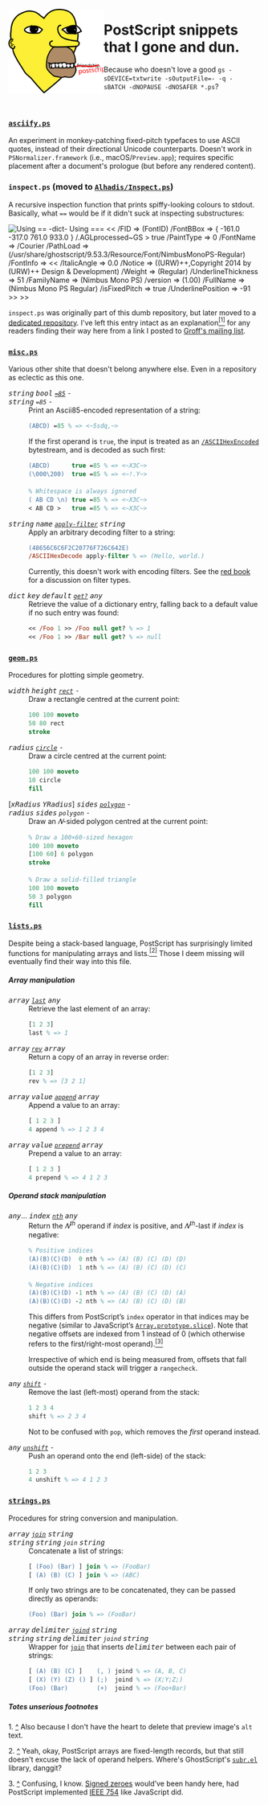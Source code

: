 <a href="assets/sim.ps"><!--
	FIXME: Safari 16 doesn't support media queries embedded in SVGs, whereas
	other modern browsers do (hence why we aren't using a single image source
	and leaving dark-mode to embedded CSS).
--><picture>
	<source media="(prefers-color-scheme: dark)" srcset="assets/simp.svg#dark" />
	<img align="left" alt="sim.ps" src="assets/simp.svg" width="190" />
</picture></a>

# PostScript snippets that I gone and dun.

Because who doesn't love a good `gs -sDEVICE=txtwrite -sOutputFile=- -q -sBATCH -dNOPAUSE -dNOSAFER *.ps`?

<br clear="both" />

### [`asciify.ps`](asciify.ps)
An experiment in monkey-patching fixed-pitch typefaces to use ASCII quotes, instead of their directional Unicode counterparts. Doesn't work in `PSNormalizer.framework` (i.e., macOS/`Preview.app`); requires specific placement after a document's prologue (but before any rendered content).

### `inspect.ps` (moved to [`Alhadis/Inspect.ps`][])
A recursive inspection function that prints spiffy-looking colours to stdout. Basically, what `==` would be if it didn't suck at inspecting substructures:

<img alt="
Using ==
-dict-
Using ===
&lt;&lt;
&#x09;/FID =&gt; (FontID)
&#x09;/FontBBox =&gt; {
&#x09;&#x09;-161.0
&#x09;&#x09;-317.0
&#x09;&#x09;761.0
&#x09;&#x09;933.0
&#x09;}
&#x09;/.AGLprocessed~GS &gt; true
&#x09;/PaintType =&gt; 0
&#x09;/FontName =&gt; /Courier
&#x09;/PathLoad =&gt; (/usr/share/ghostscript/9.53.3/Resource/Font/NimbusMonoPS-Regular)
&#x09;/FontInfo =&gt; &lt;&lt;
&#x09;&#x09;/ItalicAngle =&gt; 0.0
&#x09;&#x09;/Notice =&gt; ((URW)++,Copyright 2014 by (URW)++ Design &amp; Development)
&#x09;&#x09;/Weight =&gt; (Regular)
&#x09;&#x09;/UnderlineThickness =&gt; 51
&#x09;&#x09;/FamilyName =&gt; (Nimbus Mono PS)
&#x09;&#x09;/version =&gt; (1.00)
&#x09;&#x09;/FullName =&gt; (Nimbus Mono PS Regular)
&#x09;&#x09;/isFixedPitch =&gt; true
&#x09;&#x09;/UnderlinePosition =&gt; -91
&#x09;&gt;&gt;
&gt;&gt;" src="assets/⩶.png" width="356" />

`inspect.ps` was originally part of this dumb repository, but later moved to a [dedicated repository][`Alhadis/Inspect.ps`]. I've left this entry intact as an explanation<a name="ref-1" href="#fn-1"><sup>[1]</sup></a> for any readers finding their way here from a link I posted to [Groff's mailing list](https://lists.gnu.org/archive/html/groff/2021-01/msg00085.html).

[`Alhadis/Inspect.ps`]: https://github.com/Alhadis/Inspect.ps


<!-- TODO: Find a way to generate the following mess. Preferably using Roff. -->

### [`misc.ps`](misc.ps)
Various other shite that doesn't belong anywhere else. Even in a repository as eclectic as this one.

<!-- =85 -->
<dl><dt><var><samp>string</samp></var>&nbsp;<var><samp>bool</samp></var>&nbsp;<a name="&#x3D;85"
href="https://github.com/Alhadis/Stupid-Post-Tricks/blob/master/misc.ps#L3-L23"><dfn><code>=85</code></dfn></a>&nbsp;<var><samp>-</samp></var><br/>
<var><samp>string</samp></var>&nbsp;<dfn><code>=85</code></dfn>&nbsp;<var><samp>-</samp></var></dt>
<dd>Print an Ascii85-encoded representation of a string:

```postscript
(ABCD) =85 % => <~5sdq,~>
```

If the first operand is `true`, the input is treated as an [`/ASCIIHexEncoded`](https://www.adobe.com/content/dam/acom/en/devnet/actionscript/articles/PLRM.pdf#P.130 "ASCIIHexEncode Filter (PostScript Language Reference, 3rd ed., 1999, p. 130)") bytestream, and is decoded as such first:

```postscript
(ABCD)      true =85 % => <~X3C~>
(\000\200)  true =85 % => <~!.Y~>

% Whitespace is always ignored
( AB CD \n) true =85 % => <~X3C~>
< AB CD >   true =85 % => <~X3C~>
```

</dd>

<!-- apply-filter -->
<dt><var><samp>string</samp></var>&nbsp;<var><samp>name</samp></var>&nbsp;<a name="apply-filter"
href="https://github.com/Alhadis/Stupid-Post-Tricks/blob/master/misc.ps#L25-L30"><dfn><code>apply-filter</code></dfn></a>&nbsp;<var><samp>string</samp></var></dt>
<dd>Apply an arbitrary decoding filter to a string:

```postscript
(48656C6C6F2C20776F726C642E)
/ASCIIHexDecode apply-filter % => (Hello, world.)
```

Currently, this doesn't work with encoding filters. See the [red book](https://www.adobe.com/content/dam/acom/en/devnet/actionscript/articles/PLRM.pdf#P.127 "PostScript Language Reference, 3rd ed., 1999, pp. 127-128") for a discussion on filter types.

</dd>

<!-- get? -->
<dt><var><samp>dict</samp></var>&nbsp;<var><samp>key</samp></var>&nbsp;<var><samp>default</samp></var>&nbsp;<a name="get&#x3F;"
href="https://github.com/Alhadis/Stupid-Post-Tricks/blob/master/misc.ps#L32-L37"><dfn><code>get?</code></dfn></a>&nbsp;<var><samp>any</samp></var></dt>
<dd>Retrieve the value of a dictionary entry, falling back to a default value if no such entry was found:

```postscript
<< /Foo 1 >> /Foo null get? % => 1
<< /Foo 1 >> /Bar null get? % => null
```

</dd></dl>


### [`geom.ps`](geom.ps)
Procedures for plotting simple geometry.

<!-- rect -->
<dl><dt><var><samp>width</samp></var>&nbsp;<var><samp>height</samp></var>&nbsp;<a name="rect"
href="https://github.com/Alhadis/Stupid-Post-Tricks/blob/master/geom.ps#L3-L25"><dfn><code>rect</code></dfn></a>&nbsp;<var><samp>-</samp></var></dt>
<dd>Draw a rectangle centred at the current point:

```postscript
100 100 moveto
50 80 rect
stroke
```

</dd>

<!-- circle -->
<dt><var><samp>radius</samp></var>&nbsp;<a name="circle"
href="https://github.com/Alhadis/Stupid-Post-Tricks/blob/master/geom.ps#L27-L35"><dfn><code>circle</code></dfn></a>&nbsp;<var><samp>-</samp></var></dt>
<dd>Draw a circle centred at the current point:

```postscript
100 100 moveto
10 circle
fill
```

</dd>

<!-- polygon -->
<dt>[<var><samp>xRadius</samp></var>&nbsp;<var><samp>YRadius</samp></var>]&nbsp;<var><samp>sides</samp></var>&nbsp;<a name="polygon"
href="https://github.com/Alhadis/Stupid-Post-Tricks/blob/master/geom.ps#L37-L62"><dfn><code>polygon</code></dfn></a>&nbsp;<var><samp>-</samp></var><br/>
<var><samp>radius</samp></var>&nbsp;<var><samp>sides</samp></var>&nbsp;<dfn><code>polygon</code></dfn>&nbsp;<var><samp>-</samp></var></dt>
<dd>Draw an <var>𝑁</var>-sided polygon centred at the current point:
	
```postscript
% Draw a 100×60-sized hexagon
100 100 moveto
[100 60] 6 polygon
stroke

% Draw a solid-filled triangle
100 100 moveto
50 3 polygon
fill
```

</dd></dl>


### [`lists.ps`](lists.ps)
Despite being a stack-based language, PostScript has surprisingly limited functions for manipulating arrays and lists.<a name="ref-2" href="#fn-2"><sup>[2]</sup></a> Those I deem missing will eventually find their way into this file.


##### Array manipulation

<!-- last -->
<dl><dt><var><samp>array</samp></var>&nbsp;<a name="last"
href="https://github.com/Alhadis/Stupid-Post-Tricks/blob/b69ef0dd8a1d6ef4e8b0ee120e1b444966b885a7/lists.ps#L7-L10"><dfn><code>last</code></dfn></a>&nbsp;<var><samp>any</samp></var></dt>
<dd>Retrieve the last element of an array:

```postscript
[1 2 3]
last % => 1
```

</dd>

<!-- rev -->
<dt><var><samp>array</samp></var>&nbsp;<a name="rev"
href="https://github.com/Alhadis/Stupid-Post-Tricks/blob/b69ef0dd8a1d6ef4e8b0ee120e1b444966b885a7/lists.ps#L12-L15"><dfn><code>rev</code></dfn></a>&nbsp;<var><samp>array</samp></var></dt>
<dd>Return a copy of an array in reverse order:

```postscript
[1 2 3]
rev % => [3 2 1]
```

</dd>

<!-- append -->
<dt><var><samp>array</samp></var>&nbsp;<var><samp>value</samp></var>&nbsp;<a name="append"
href="https://github.com/Alhadis/Stupid-Post-Tricks/blob/b69ef0dd8a1d6ef4e8b0ee120e1b444966b885a7/lists.ps#L17-L24"><dfn><code>append</code></dfn></a>&nbsp;<var><samp>array</samp></var></dt>
<dd>Append a value to an array:

```postscript
[ 1 2 3 ]
4 append % => 1 2 3 4
```

</dd>

<!-- prepend -->
<dt><var><samp>array</samp></var>&nbsp;<var><samp>value</samp></var>&nbsp;<a name="prepend"
href="https://github.com/Alhadis/Stupid-Post-Tricks/blob/b69ef0dd8a1d6ef4e8b0ee120e1b444966b885a7/lists.ps#L26-L33"><dfn><code>prepend</code></dfn></a>&nbsp;<var><samp>array</samp></var></dt>
<dd>Prepend a value to an array:

```postscript
[ 1 2 3 ]
4 prepend % => 4 1 2 3
```

</dd></dt>


##### Operand stack manipulation

<!-- nth -->
<dl><dt><var><samp>any</samp></var>…&nbsp;<var><samp>index</samp></var>&nbsp;<a name="nth"
href="https://github.com/Alhadis/Stupid-Post-Tricks/blob/b69ef0dd8a1d6ef4e8b0ee120e1b444966b885a7/lists.ps#L41-L45"><dfn><code>nth</code></dfn></a>&nbsp;<var><samp>any</samp></var></dt>
<dd>Return the <var>𝑁<sup>th</sup></var> operand if <var>index</var> is positive, and <var>𝑁<sup>th</sup></var>-last if <var>index</var> is negative:

```postscript
% Positive indices
(A)(B)(C)(D)  0 nth % => (A) (B) (C) (D) (D)
(A)(B)(C)(D)  1 nth % => (A) (B) (C) (D) (C)

% Negative indices
(A)(B)(C)(D) -1 nth % => (A) (B) (C) (D) (A)
(A)(B)(C)(D) -2 nth % => (A) (B) (C) (D) (B)
```

This differs from PostScript’s `index` operator in that indices may be negative (similar to JavaScript’s [`Array.prototype.slice`](https://mdn.io/Array.prototype.slice)). Note that negative offsets are indexed from 1 instead of 0 (which otherwise refers to the first/right-most operand).<a name="ref-3" href="#fn-3"><sup>[3]</sup></a>

Irrespective of which end is being measured from, offsets that fall outside the operand stack will trigger a `rangecheck`.</dd>

<!-- shift -->
<dt><var><samp>any</samp></var>&nbsp;<a name="shift" href="https://github.com/Alhadis/Stupid-Post-Tricks/blob/b69ef0dd8a1d6ef4e8b0ee120e1b444966b885a7/lists.ps#L47-L50"><dfn><code>shift</code></dfn></a>&nbsp;<var><samp>-</samp></var></dt>
<dd>Remove the last (left-most) operand from the stack:

```postscript
1 2 3 4
shift % => 2 3 4
```

Not to be confused with <code>pop</code>, which removes the <em>first</em> operand instead.</dd>

<!-- unshift -->
<dt><var><samp>any</samp></var>&nbsp;<a name="unshift"
href="https://github.com/Alhadis/Stupid-Post-Tricks/blob/b69ef0dd8a1d6ef4e8b0ee120e1b444966b885a7/lists.ps#L52-L55"><dfn><code>unshift</code></dfn></a>&nbsp;<var><samp>-</samp></var></dt>
<dd>Push an operand onto the end (left-side) of the stack:

```postscript
1 2 3
4 unshift % => 4 1 2 3
```

</dd>
</dl>


### [`strings.ps`](strings.ps)
Procedures for string conversion and manipulation.

<!-- join -->
<dl><dt><var><samp>array</samp></var>&nbsp;<a name="join"
href="https://github.com/Alhadis/Stupid-Post-Tricks/blob/master/strings.ps#L3-L16"><dfn><code>join</code></dfn></a>&nbsp;<var><samp>string</samp></var><br/>
<var><samp>string</samp></var>&nbsp;<var><samp>string</samp></var>&nbsp;<dfn><code>join</code></dfn>&nbsp;<var><samp>string</samp></var></dt>
<dd>Concatenate a list of strings:

```postscript
[ (Foo) (Bar) ] join % => (FooBar)
[ (A) (B) (C) ] join % => (ABC)
```

If only two strings are to be concatenated, they can be passed directly as operands:

```postscript
(Foo) (Bar) join % => (FooBar)
```

<!-- joind -->
<dt><var><samp>array</samp></var>&nbsp;<var><samp>delimiter</samp></var>&nbsp;<a name="joind"
href="https://github.com/Alhadis/Stupid-Post-Tricks/blob/master/strings.ps#L18-L27"><dfn><code>joind</code></dfn></a>&nbsp;<var><samp>string</samp></var><br/>
<var><samp>string</samp></var>&nbsp;<var><samp>string</samp></var>&nbsp;<var><samp>delimiter</samp></var>&nbsp;<dfn><code>joind</code></dfn>&nbsp;<var><samp>string</samp></var></dt>
<dd>Wrapper for <a href="#join"><code>join</code></a> that inserts <var><samp>delimiter</samp></var> between each pair of strings:

```postscript
[ (A) (B) (C) ]    (, ) joind % => (A, B, C)
[ (X) (Y) (Z) () ] (;)  joind % => (X;Y;Z;)
(Foo) (Bar)        (+)  joind % => (Foo+Bar)
```

</dd></dl>


<footer><aside>

##### Totes unserious footnotes
1.&nbsp;<a name="fn-1" href="#ref-1">^</a> Also because I don't have the heart to delete that preview image's `alt` text.

2.&nbsp;<a name="fn-2" href="#ref-2">^</a> Yeah, okay, PostScript arrays are fixed-length records, but that still doesn't excuse the lack of operand helpers. Where's GhostScript's [`subr.el`](https://github.com/emacs-mirror/emacs/blob/50512e36c/lisp/subr.el) library, danggit?

3.&nbsp;<a name="fn-3" href="#ref-3">^</a> Confusing, I know. [Signed zeroes](https://en.wikipedia.org/wiki/Signed_zero) would’ve been handy here, had PostScript implemented [IEEE&nbsp;754](https://en.wikipedia.org/wiki/IEEE_754) like JavaScript did.

</aside></footer>

